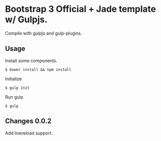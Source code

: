 # Bootstrap 3 Official + Jade template w/ Gulpjs.

Compile with gulpjs and gulp-plugins. 

## Usage

Install some components.

	$ bower install && npm install

Initialize

	$ gulp init

Run gulp

	$ gulp

## Changes 0.0.2

Add livereload support.